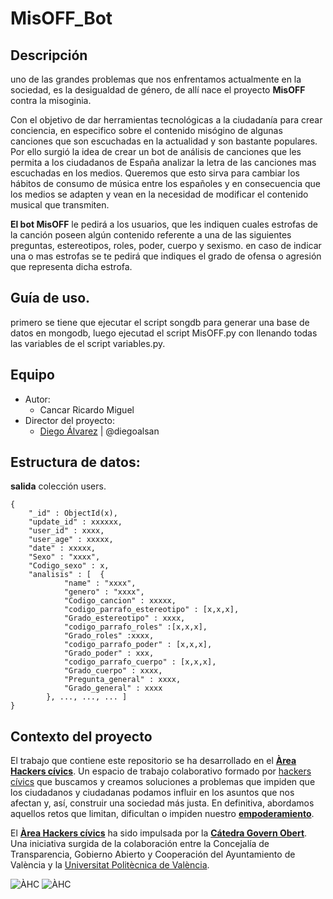 # MisOFF_Bot

## Descripción
uno de las grandes problemas que nos enfrentamos actualmente en la sociedad, es la desigualdad de género, de allí nace el proyecto **MisOFF** contra la misoginia. 

Con el objetivo de dar herramientas tecnológicas a la ciudadanía para crear conciencia, en especifico sobre el contenido misógino de algunas canciones que son escuchadas en la actualidad y son bastante populares. Por ello surgió la idea de crear un bot de análisis de canciones que les permita a los ciudadanos de España analizar la letra de las canciones mas escuchadas en los medios. Queremos que esto sirva para cambiar los hábitos de consumo de música entre los españoles y en consecuencia que los medios se adapten y vean en la necesidad de modificar el contenido musical que transmiten.

**El bot MisOFF** le pedirá a los usuarios, que les indiquen cuales estrofas de la canción poseen algún contenido referente a una de las siguientes preguntas, estereotipos, roles, poder, cuerpo y sexismo. en caso de indicar una o mas estrofas se te pedirá que indiques el grado de ofensa o agresión que representa dicha estrofa. 

## Guía de uso.
primero se tiene que ejecutar el script songdb para generar una base de datos en mongodb, luego ejecutad el script MisOFF.py con llenando todas las variables de el script variables.py. 

## Equipo

- Autor:
  - Cancar Ricardo Miguel
- Director del proyecto:
  - [Diego Álvarez](https://about.me/diegoalsan) | @diegoalsan

## Estructura de datos:
**salida** colección users.
```
{
    "_id" : ObjectId(x),
    "update_id" : xxxxxx,
    "user_id" : xxxx,
    "user_age" : xxxxx,
    "date" : xxxxx,
    "Sexo" : "xxxx",
    "Codigo_sexo" : x,
    "analisis" : [	{
			"name" : "xxxx",
			"genero" : "xxxx",
			"Codigo_cancion" : xxxxx,
			"codigo_parrafo_estereotipo" : [x,x,x],
			"Grado_estereotipo" : xxxx,
			"codigo_parrafo_roles" :[x,x,x],
			"Grado_roles" :xxxx,
			"codigo_parrafo_poder" : [x,x,x],
			"Grado_poder" : xxx,
			"codigo_parrafo_cuerpo" : [x,x,x],
			"Grado_cuerpo" : xxxx,
			"Pregunta_general" : xxxx,
			"Grado_general" : xxxx
		}, ..., ..., ... ]
}

```



## Contexto del proyecto

El trabajo que contiene este repositorio se ha desarrollado en el [**Àrea Hackers cívics**](http://civichackers.cc). Un espacio de trabajo colaborativo formado por [hackers cívics](http://civichackers.webs.upv.es/conocenos/que-es-una-hacker-civicoa/) que buscamos y creamos soluciones a problemas que impiden que los ciudadanos y ciudadanas podamos influir en los asuntos que nos afectan y, así, construir una sociedad más justa. En definitiva, abordamos aquellos retos que limitan, dificultan o impiden nuestro [**empoderamiento**](http://civichackers.webs.upv.es/conocenos/una-aproximacion-al-concepto-de-empoderamiento/).

El [**Àrea Hackers cívics**](http://civichackers.cc) ha sido impulsada por la [**Cátedra Govern Obert**](http://www.upv.es/contenidos/CATGO/info/). Una iniciativa surgida de la colaboración entre la Concejalía de Transparencia, Gobierno Abierto y Cooperación del Ayuntamiento de València y la [Universitat Politècnica de València](http://www.upv.es).

  ![ÀHC](http://civichackers.webs.upv.es/wp-content/uploads/2017/02/Logo_CGO_web.png) ![ÀHC](http://civichackers.webs.upv.es/wp-content/uploads/2017/02/logo_AHC_web.png)



